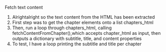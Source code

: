 Fetch text content
1. Alrightalright so the text content from the HTML has been extracted
2. First step was to get the chapter elements onto a list chapters_html
3. Then, run a loop through chapters_html, calling fetchContentFromChapter(),which accepts chapter_html as input, then outputs a dictionary with subtitle, title, and content properties
4. To test, I have a loop printing the subtitle and title per chapter